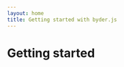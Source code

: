 ```yaml
---
layout: home
title: Getting started with byder.js
---
```


# Getting started

<!--[Functions](functions/)-->

